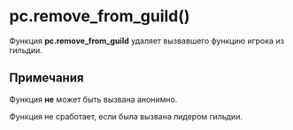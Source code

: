 # pc.remove_from_guild()
Функция **pc.remove_from_guild** удаляет вызвавшего функцию игрока из гильдии.

## Примечания
Функция **не** может быть вызвана анонимно.

Функция не сработает, если была вызвана лидером гильдии.